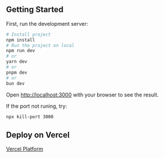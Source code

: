 ## Getting Started

First, run the development server:

```bash
# Install project
npm install
# Run the project on local
npm run dev
# or
yarn dev
# or
pnpm dev
# or
bun dev
```

Open [http://localhost:3000](http://localhost:3000) with your browser to see the result.

If the port not runing, try:
```bash
npx kill-port 3000
```

## Deploy on Vercel

[Vercel Platform](https://vercel.com/hai-caos-projects/nextjs-todolist)
